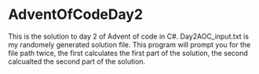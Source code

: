 # AdventOfCodeDay2
This is the solution to day 2 of Advent of code in C#. 
Day2AOC_input.txt is my randomely generated solution file. This program will prompt you for the file path twice, the first calculates the first part of the solution, the second calcualted the second part of the solution. 

